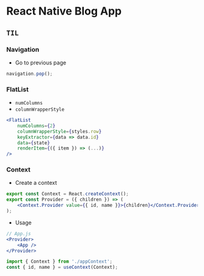 # React Native Blog App

## `TIL`

### Navigation

-   Go to previous page

```jsx
navigation.pop();
```

### FlatList

-   `numColumns`
-   `columnWrapperStyle`

```jsx
<FlatList
    numColumns={2}
    columnWrapperStyle={styles.row}
    keyExtractor={data => data.id}
    data={state}
    renderItem={({ item }) => (...)}
/>
```

### Context

-   Create a context

```jsx
export const Context = React.createContext();
export const Provider = ({ children }) => (
    <Context.Provider value={{ id, name }}>{children}</Context.Provider>
);
```

-   Usage

```jsx
// App.js
<Provider>
    <App />
</Provider>
```

```jsx
import { Context } from './appContext';
const { id, name } = useContext(Context);
```
